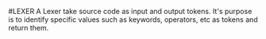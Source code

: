 #LEXER
A Lexer take source code as input and output tokens. It's purpose is to identify specific values such as keywords, operators, etc as tokens and return them.
